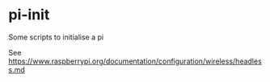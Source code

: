# pi-init
Some scripts to initialise a pi

See https://www.raspberrypi.org/documentation/configuration/wireless/headless.md
